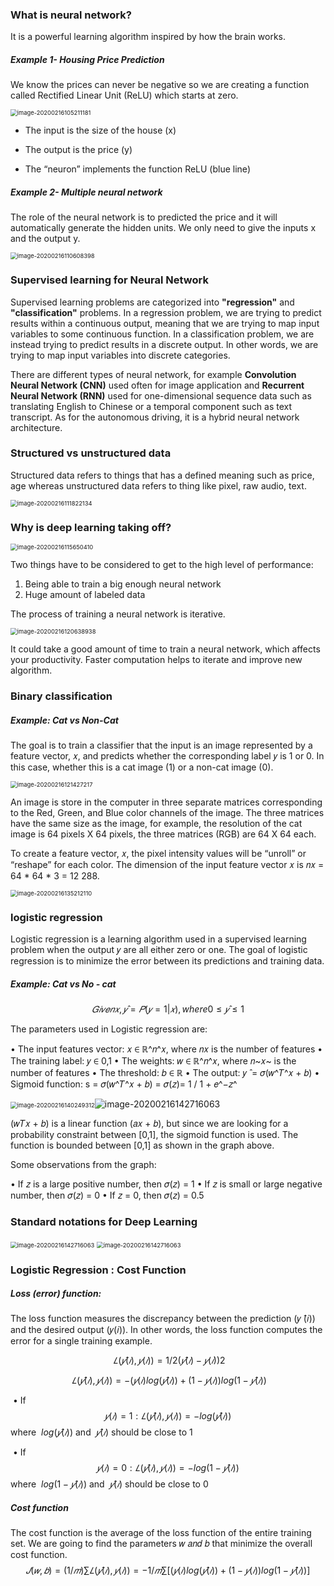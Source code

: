 ### What is neural network?

It is a powerful learning algorithm inspired by how the brain works.



##### Example 1- Housing Price Prediction

We know the prices can never be negative so we are creating a function called Rectified Linear Unit (ReLU) which starts at zero.

<img src="https://user-images.githubusercontent.com/56706812/74636702-e1562c80-51ab-11ea-92db-df4466805e0f.png" alt="image-20200216105211181" style="zoom:67%;" />

- The input is the size of the house (x) 

- The output is the price (y) 

- The “neuron” implements the function ReLU (blue line) 

  

##### Example 2- Multiple neural network

The role of the neural network is to predicted the price and it will automatically generate the hidden units. We only need to give the inputs x and the output y.  



<img src="https://user-images.githubusercontent.com/56706812/74636744-f92db080-51ab-11ea-90e2-2b3d1097c949.png" alt="image-20200216110608398" style="zoom:67%;" />



### Supervised learning for Neural Network

Supervised learning problems are categorized into **"regression"** and **"classification"** problems. In a regression problem, we are trying to predict results within a continuous output, meaning that we are trying to map input variables to some continuous function. In a classification problem, we are instead trying to predict results in a discrete output. In other words, we are trying to map input variables into discrete categories.

There are different types of neural network, for example **Convolution Neural Network (CNN)** used often for image application and **Recurrent Neural Network (RNN)** used for one-dimensional sequence data such as translating English to Chinese or a temporal component such as text transcript. As for the autonomous driving, it is a hybrid neural network architecture.

### Structured vs unstructured data

Structured data refers to things that has a defined meaning such as price, age whereas unstructured data refers to thing like pixel, raw audio, text.

<img src="https://user-images.githubusercontent.com/56706812/74636771-08146300-51ac-11ea-9144-ab4112cc6dee.png" alt="image-20200216111822134" style="zoom:67%;" />



### Why is deep learning taking off?

<img src="https://user-images.githubusercontent.com/56706812/74636799-15315200-51ac-11ea-94a1-e450484f9dbd.png" alt="image-20200216115650410" style="zoom:67%;" />

Two things have to be considered to get to the high level of performance: 

1. Being able to train a big enough neural network 
2.  Huge amount of labeled data 



The process of training a neural network is iterative. 

<img src="https://user-images.githubusercontent.com/56706812/74636831-237f6e00-51ac-11ea-8ede-59eefa173648.png" alt="image-20200216120638938" style="zoom:67%;" />

It could take a good amount of time to train a neural network, which affects your productivity. Faster computation helps to iterate and improve new algorithm. 



### Binary classification

##### Example: Cat vs Non-Cat

The goal is to train a classifier that the input is an image represented by a feature vector, 𝑥, and predicts whether the corresponding label 𝑦 is 1 or 0. In this case, whether this is a cat image (1) or a non-cat image (0).

<img src="https://user-images.githubusercontent.com/56706812/74636867-35f9a780-51ac-11ea-9190-d59a98222830.png" alt="image-20200216121427217" style="zoom:67%;" />

An image is store in the computer in three separate matrices corresponding to the Red, Green, and Blue color channels of the image. The three matrices have the same size as the image, for example, the resolution of the cat image is 64 pixels X 64 pixels, the three matrices (RGB) are 64 X 64 each.

To create a feature vector, 𝑥, the pixel intensity values will be “unroll” or “reshape” for each color. The dimension of the input feature vector 𝑥 is 𝑛𝑥 = 64 * 64 * 3 = 12 288. 

 <img src="https://user-images.githubusercontent.com/56706812/74636894-43169680-51ac-11ea-8f9a-332fd07448eb.png" alt="image-20200216135212110" style="zoom:67%;" />

### logistic regression

Logistic regression is a learning algorithm used in a supervised learning problem when the output 𝑦 are all either zero or one. The goal of logistic regression is to minimize the error between its predictions and training data. 



##### Example: Cat vs No - cat 

$$
𝐺𝑖𝑣𝑒𝑛 𝑥 , 𝑦 ̂ = 𝑃(𝑦 = 1|𝑥), where 0 ≤ 𝑦 ̂ ≤ 1
$$

The parameters used in Logistic regression are: 

• The input features vector:   𝑥 ∈ ℝ^𝑛^𝑥, where 𝑛𝑥 is the number of features
• The training label:  𝑦 ∈ 0,1 
• The weights: 𝑤 ∈ ℝ^𝑛^𝑥, where 𝑛~𝑥~ is the number of features 
• The threshold: 𝑏 ∈ ℝ • The output: 𝑦 ̂ = 𝜎(𝑤^𝑇^𝑥 + 𝑏) 
• Sigmoid function: s = 𝜎(𝑤^𝑇^𝑥 + 𝑏) = 𝜎(𝑧)= 1 / 1 + 𝑒^−𝑧^

<img src="https://user-images.githubusercontent.com/56706812/74636917-5164b280-51ac-11ea-8f2d-07b044ff1d97.png" alt="image-20200216140249312" style="zoom:67%;" />![image-20200216142716063](https://user-images.githubusercontent.com/56706812/74637443-5a09b880-51ad-11ea-9cb1-2fa09a097b38.png)

(𝑤𝑇𝑥 + 𝑏)  is a linear function (𝑎𝑥 + 𝑏), but since we are looking for a probability constraint between [0,1], the sigmoid function is used. The function is bounded between [0,1] as shown in the graph above.

Some observations from the graph: 

• If 𝑧 is a large positive number, then 𝜎(𝑧) = 1 
• If 𝑧 is small or large negative number, then 𝜎(𝑧) = 0 
• If 𝑧 = 0, then 𝜎(𝑧) = 0.5 



### Standard notations for Deep Learning

<img src="https://user-images.githubusercontent.com/56706812/74637479-67bf3e00-51ad-11ea-9e4a-ad863b159b76.png" alt="image-20200216142716063" style="zoom:67%;" />

<img src="https://user-images.githubusercontent.com/56706812/74637479-67bf3e00-51ad-11ea-9e4a-ad863b159b76.png" alt="image-20200216142716063" style="zoom:67%;" />



### Logistic Regression : Cost Function

##### Loss (error) function: 

The loss function measures the discrepancy between the prediction (𝑦 ̂(𝑖)) and the desired output (𝑦(𝑖)). In other words, the loss function computes the error for a single training example. 


$$\ 𝐿(𝑦 ̂(𝑖),𝑦(𝑖)) = 1 /2 (𝑦 ̂(𝑖) − 𝑦(𝑖))2 $$


$$\ 𝐿(𝑦 ̂(𝑖),𝑦(𝑖)) = −( 𝑦(𝑖) log(𝑦 ̂(𝑖)) + (1 − 𝑦(𝑖))log (1 − 𝑦 ̂(𝑖))$$

​	• If $$ 𝑦(𝑖) = 1: 𝐿(𝑦 ̂(𝑖),𝑦(𝑖)) = −log(𝑦 ̂(𝑖))$$ where $\ log(𝑦 ̂(𝑖))$ and $\ 𝑦 ̂(𝑖)$​  should be close to 1  

​	• If $$𝑦(𝑖) = 0: 𝐿(𝑦 ̂(𝑖),𝑦(𝑖)) = −log(1 − 𝑦 ̂(𝑖))$$ where $\ log(1 − 𝑦 ̂(𝑖))$ and $\ 𝑦 ̂(𝑖)$ should be close to 0 

##### Cost function

 The cost function is the average of the loss function of the entire training set. We are going to find the parameters 𝑤 𝑎𝑛𝑑 𝑏 that minimize the overall cost function. 
$$ 𝐽(𝑤,𝑏) = (1/ 𝑚)∑𝐿(𝑦 ̂(𝑖),𝑦(𝑖)) = − 1/𝑚∑[( 𝑦(𝑖) log(𝑦 ̂(𝑖)) + (1 − 𝑦(𝑖))log (1 − 𝑦 ̂(𝑖))] $$